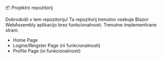 📦 Projektni repozitorij

Dobrodošli v tem repozitoriju! Ta repozitorij trenutno vsebuje Blazor WebAssembly aplikacijo brez funkcionalnosti.
Trenutne implementirane strani:
- Home Page
- Logine/Reigster Page (ni funkcionalnosti)
- Profile Page (ni funkcionalnosti)
